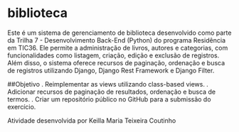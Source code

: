 # biblioteca
Este é um sistema de gerenciamento de biblioteca desenvolvido como parte da Trilha 7 - Desenvolvimento Back-End (Python) do programa Residência em TIC36. Ele permite a administração de livros, autores e categorias, com funcionalidades como listagem, criação, edição e exclusão de registros. Além disso, o sistema oferece recursos de paginação, ordenação e busca de registros utilizando Django, Django Rest Framework e Django Filter.

##Objetivo
. Reimplementar as views utilizando class-based views.
. Adicionar recursos de paginação de resultados, ordenação e busca de termos.
. Criar um repositório público no GitHub para a submissão do exercício.

Atividade desenvolvida por Keilla Maria Teixeira Coutinho
